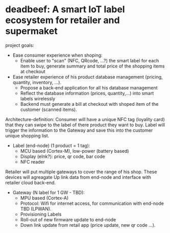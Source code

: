 # deadbeef: A smart IoT label ecosystem for retailer and supermaket

project goals:
- Ease consumer experience when shoping:
  - Enable user to "scan" (NFC, QRcode, ...?) the smart label for each item to buy, generate summary and total price of the shopping items at checkout
- Ease retailer experience of his product database management (pricing, quantity, inventory, ...).
  - Propose a back-end application for all his database management
  - Reflect the database information (prices, quantity,...) into smart labels wirelessly
  - Backend must generate a bill at checkout with shoped item of the customer (scanned items).


Architecture-definition:
Consumer will have a unique NFC tag (loyality card) that they can swipe to the label of there product they want to buy. Label will trigger the information to the Gateway and save this into the customer unique shopping list.
- Label (end-node) (1 product = 1 tag): 
  - MCU based (Cortex-M), low-power (battery based)
  - Display (eInk?): price, qr code, bar code
  - NFC reader

Retailer will put multiple gateways to cover the range of his shop. These devices will agreagate Up link data from end-node and interface with retailer cloud back-end.
- Gateway (N label for 1 GW - TBD): 
  - MPU based (Cortex-A)
  -  Protocol: Wifi for internet access, for communication with end-node TBD (LPWAN).
  -  Provisioning Labels
  -  Roll-out of new firmware update to end-node
  -  Down link update from retail app (price update, new qr code ...).
